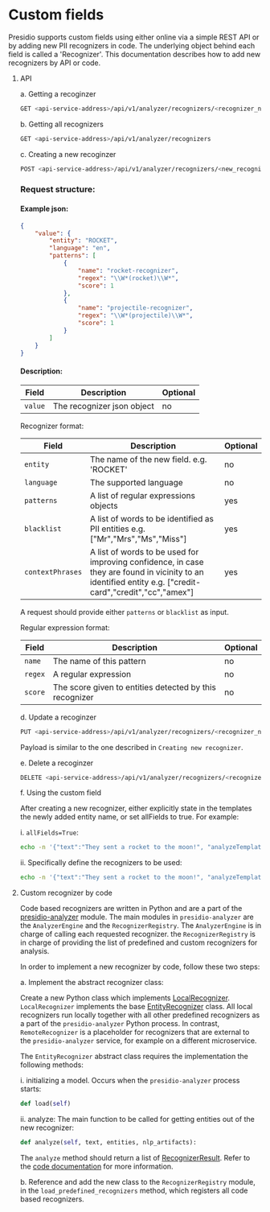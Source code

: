 # Custom fields

Presidio supports custom fields using either online via a simple REST API or by adding new PII recognizers in code. The underlying object behind each field is called a 'Recognizer'. This documentation describes how to add new recognizers by API or code.

1. API

    a. Getting a recoginzer

    ```sh
    GET <api-service-address>/api/v1/analyzer/recognizers/<recognizer_name>
    ```

    b. Getting all recognizers

    ```sh
    GET <api-service-address>/api/v1/analyzer/recognizers
    ```

    c. Creating a new recoginzer

    ```sh
    POST <api-service-address>/api/v1/analyzer/recognizers/<new_recognizer_name>
    ```

    ### Request structure:

    #### Example json:

    ```json
    {
        "value": {
            "entity": "ROCKET",
            "language": "en",
            "patterns": [
                {
                    "name": "rocket-recognizer",
                    "regex": "\\W*(rocket)\\W*",
                    "score": 1
                },
                {
                    "name": "projectile-recognizer",
                    "regex": "\\W*(projectile)\\W*",
                    "score": 1
                }
            ]
        }
    }
    ```

    #### Description:

    | Field          | Description                                                       | Optional   |
    | -------------- | ----------------------------------------------------------------- | ---------- |
    | `value` | The recognizer json object                         | no        |

    Recognizer format:

    | Field          | Description                                                       | Optional   |
    | -------------- | ----------------------------------------------------------------- | ---------- |
    | `entity` | The name of the new field. e.g. 'ROCKET'                         | no        |
    | `language` | The supported language                         | no        |
    | `patterns` | A list of regular expressions objects                         | yes        |
    | `blacklist` | A list of words to be identified as PII entities e.g. ["Mr","Mrs","Ms","Miss"]                         | yes        |
    | `contextPhrases` | A list of words to be used for improving confidence, in case they are found in vicinity to an identified entity e.g. ["credit-card","credit","cc","amex"]                         | yes        |

    A request should provide either `patterns` or `blacklist` as input.


    Regular expression format:

    | Field          | Description                                                       | Optional   |
    | -------------- | ----------------------------------------------------------------- | ---------- |
    | `name` | The name of this pattern                         | no        |
    | `regex` | A regular expression                         | no        |
    | `score` | The score given to entities detected by this recognizer                         | no        |

    d. Update a recoginzer

    ```sh
    PUT <api-service-address>/api/v1/analyzer/recognizers/<recognizer_name>
    ```

    Payload is similar to the one described in  `Creating new recognizer`.

    e.  Delete a recoginzer

    ```sh
    DELETE <api-service-address>/api/v1/analyzer/recognizers/<recognizer_name>
    ```

    f. Using the custom field

    After creating a new recognizer, either explicitly state in the templates the newly added entity name, or set allFields to true. For example:

    i. `allFields=True`:

    ```sh
    echo -n '{"text":"They sent a rocket to the moon!", "analyzeTemplate":{"allFields":true}  }' | http <api-service-address>/api/v1/projects/<my-project>/analyze
    ```

    ii. Specifically define the recognizers to be used:

    ```sh
    echo -n '{"text":"They sent a rocket to the moon!", "analyzeTemplate":{"fields":[{"name": "ROCKET"}]}}' | http <api-service-address>/api/v1/projects/<my-project>/analyze    
    ```

2. Custom recognizer by code

    Code based recognizers are written in Python and are a part of the [presidio-analyzer](../presidio-analyzer) module. The main modules in `presidio-analyzer` are the `AnalyzerEngine` and the `RecognizerRegistry`. The `AnalyzerEngine` is in charge of calling each requested recognizer. the `RecognizerRegistry` is in charge of providing the list of predefined and custom recognizers for analysis.

    In order to implement a new recognizer by code, follow these two steps:

    a. Implement the abstract recognizer class:

    Create a new Python class which implements [LocalRecognizer](../presidio-analyzer/analyzer/local_recognizer.py). `LocalRecognizer` implements the base [EntityRecognizer](../presidio-analyzer/analyzer/entity_recognizer.py) class. All local recognizers run locally together with all other predefined recognizers as a part of the `presidio-analyzer` Python process. In contrast, `RemoteRecognizer` is a placeholder for recognizers that are external to the `presidio-analyzer` service, for example on a different microservice.

    The `EntityRecognizer` abstract class requires the implementation the following methods:

    i. initializing a model. Occurs when the `presidio-analyzer` process starts:

    ```python
    def load(self)
    ```

    ii. analyze: The main function to be called for getting entities out of the new recognizer:

    ```python
    def analyze(self, text, entities, nlp_artifacts):
    ```

    The `analyze` method should return a list of [RecognizerResult](../presidio-analyzer/analyzer/recognizer_result.py). Refer to the [code documentation](../presidio-analyzer/analyzer/entity_recognizer.py) for more information.

    b. Reference and add the new class to the `RecognizerRegistry` module, in the `load_predefined_recognizers` method, which registers all code based recognizers.


    